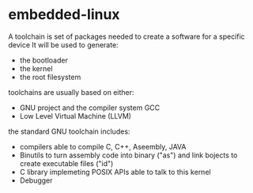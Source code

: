 # embedded-linux
A toolchain is set of packages needed to create a software for a specific device
It will be used to generate: 
- the bootloader
- the kernel
- the root filesystem

toolchains are usually based on either: 
- GNU project and the compiler system GCC
- Low Level Virtual Machine  (LLVM)

the standard GNU toolchain includes: 
- compilers able to compile C, C++, Aseembly, JAVA
- Binutils to turn assembly code into binary ("as") and link bojects to create executable files ("id")
- C library implemeting POSIX APIs able to talk to this kernel
- Debugger
